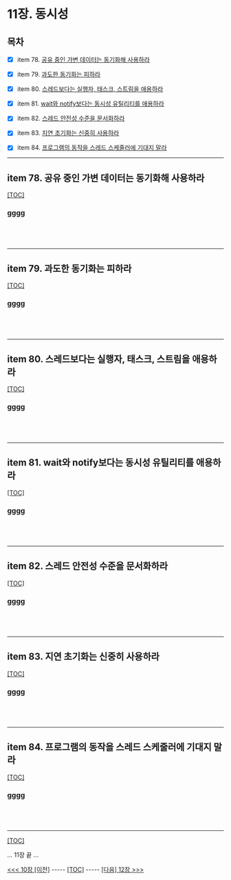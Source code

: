 # 11장. 동시성

## 목차

- [x] item 78. [공유 중인 가변 데이터는 동기화해 사용하라](#item-78-공유-중인-가변-데이터는-동기화해-사용하라)
- [x] item 79. [과도한 동기화는 피하라](#item-79-과도한-동기화는-피하라)
- [x] item 80. [스레드보다는 실행자, 태스크, 스트림을 애용하라](#item-80-스레드보다는-실행자-태스크-스트림을-애용하라)
- [x] item 81. [wait와 notify보다는 동시성 유틸리티를 애용하라](#item-81-wait와-notify보다는-동시성-유틸리티를-애용하라)
- [x] item 82. [스레드 안전성 수준을 문서화하라](#item-82-스레드-안전성-수준을-문서화하라)
- [x] item 83. [지연 초기화는 신중히 사용하라](#item-83-지연-초기화는-신중히-사용하라)
- [x] item 84. [프로그램의 동작을 스레드 스케줄러에 기대지 말라](#item-84-프로그램의-동작을-스레드-스케줄러에-기대지-말라)



---------------------------------------------------------------

## item 78. 공유 중인 가변 데이터는 동기화해 사용하라

[[TOC]](#목차)

### __gggg__

```java

```

```java

```

```java

```

```java

```



---------------------------------------------------------------

## item 79. 과도한 동기화는 피하라

[[TOC]](#목차)

### __gggg__

```java

```

```java

```

```java

```

```java

```


---------------------------------------------------------------

## item 80. 스레드보다는 실행자, 태스크, 스트림을 애용하라

[[TOC]](#목차)

### __gggg__

```java

```

```java

```

```java

```

```java

```


---------------------------------------------------------------

## item 81. wait와 notify보다는 동시성 유틸리티를 애용하라

[[TOC]](#목차)

### __gggg__

```java

```

```java

```

```java

```

```java

```


---------------------------------------------------------------

## item 82. 스레드 안전성 수준을 문서화하라

[[TOC]](#목차)

### __gggg__

```java

```

```java

```

```java

```

```java

```


---------------------------------------------------------------

## item 83. 지연 초기화는 신중히 사용하라

[[TOC]](#목차)

### __gggg__

```java

```

```java

```

```java

```

```java

```


---------------------------------------------------------------

## item 84. 프로그램의 동작을 스레드 스케줄러에 기대지 말라

[[TOC]](#목차)

### __gggg__

```java

```

```java

```

```java

```

```java

```


---------------------------------------------------------------

[[TOC]](#목차)


... 11장 끝 ...

[<<< 10장 [이전]](../ch10/README.md) ----- [[TOC]](#목차) -----  [[다음] 12장 >>>](../ch12/README.md)